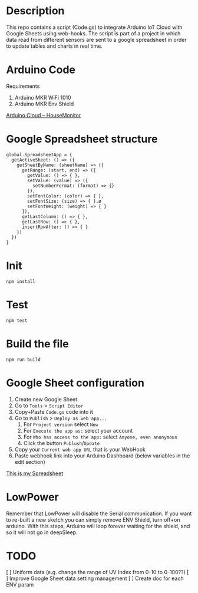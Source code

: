 # Description
This repo contains a script (Code.gs) to integrate Arduino IoT Cloud with Google Sheets using web-hooks. 
The script is part of a project in which data read from different sensors are sent to a google spreadsheet in order to 
update tables and charts in real time.

# Arduino Code
Requirements
1. Arduino MKR WiFi 1010
2. Arduino MKR Env Shield

[Arduino Cloud – HouseMonitor](https://create.arduino.cc/editor/GalassoLuca/e077d89f-25ce-4a5f-8d73-e486b654cba6/preview)

# Google Spreadsheet structure
```
global.SpreadsheetApp = {
  getActiveSheet: () => ({
    getSheetByName: (sheetName) => ({
      getRange: (start, end) => ({
        getValue: () => { },
        setValue: (value) => ({
          setNumberFormat: (format) => {}
        }),
        setFontColor: (color) => { },
        setFontSize: (size) => { },ø
        setFontWeight: (weight) => { }
      }),
      getLastColumn: () => { },
      getLastRow: () => { },
      insertRowAfter: () => { }
    })
  })
}
```

# Init
`npm install`

# Test
`npm test`

# Build the file
`npm run build`

# Google Sheet configuration
1. Create new Google Sheet
2. Go to `Tools` > `Script Editor`
3. Copy+Paste `Code.gs` code into it
4. Go to `Publish` > `Deploy as web app...`
   1. For `Project version` select `New`
   2. For `Execute the app as:` select your account
   3. For `Who has access to the app:` select `Anyone, even anonymous`
   4. Click the button `Publush`/`Update`
5. Copy your `Current web app URL` that is your WebHook
6. Paste webhook link into your Arduino Dashboard (below variables in the edit section)

[This is my Spreadsheet](https://docs.google.com/spreadsheets/d/1sEhbH3fKr8hfL_KI2ciFB2GzFZUWk9ZH4xPxGBNf5Ec/edit?usp=sharing)

# LowPower
Remember that LowPower will disable the Serial communication.
If you want to re-built a new sketch you can simply remove ENV Shield, turn off+on arduino.
With this steps, Arduino will loop forever waiting for the shield, and so it will not go in deepSleep.

<!-- skip the following steps
Another way is to hard reset the shield.
1. Reset Arduino shield (e.g. MKR WiFi 1010)
  1. turn off the shield
  2. press the reset button for 1 sec
  3. release + press the reset button for 1 sec
  4. release + press the reset button for 1 sec
  5. release the reset button
  6. the led should go on/off slowly
2. Upload the new sketch
-->

# TODO
[ ] Uniform data (e.g. change the range of UV Index from 0-10 to 0-100??)
[ ] Improve Google Sheet data setting management
[ ] Create doc for each ENV param
